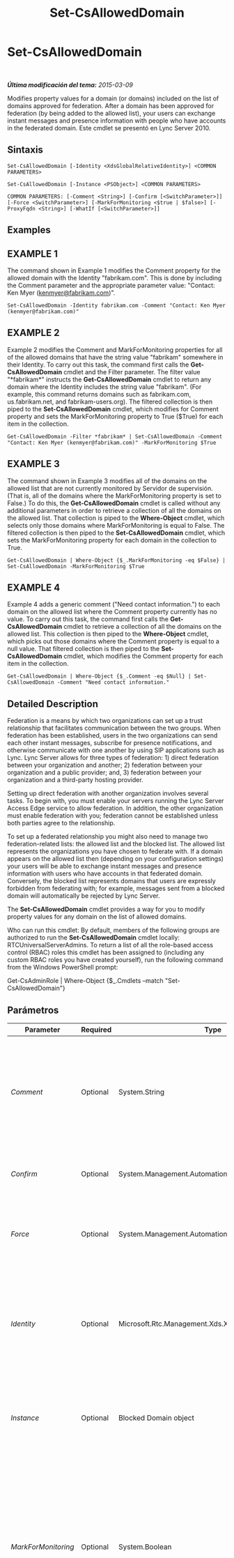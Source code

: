 ﻿---
title: Set-CsAllowedDomain
TOCTitle: Set-CsAllowedDomain
ms:assetid: d5b25b66-2b11-40ef-9ea4-efcae0b610e6
ms:mtpsurl: https://technet.microsoft.com/es-es/library/Gg398931(v=OCS.15)
ms:contentKeyID: 48276807
ms.date: 01/07/2017
mtps_version: v=OCS.15
ms.translationtype: HT
---

# Set-CsAllowedDomain

 

_**Última modificación del tema:** 2015-03-09_

Modifies property values for a domain (or domains) included on the list of domains approved for federation. After a domain has been approved for federation (by being added to the allowed list), your users can exchange instant messages and presence information with people who have accounts in the federated domain. Este cmdlet se presentó en Lync Server 2010.

## Sintaxis

    Set-CsAllowedDomain [-Identity <XdsGlobalRelativeIdentity>] <COMMON PARAMETERS>

    Set-CsAllowedDomain [-Instance <PSObject>] <COMMON PARAMETERS>

    COMMON PARAMETERS: [-Comment <String>] [-Confirm [<SwitchParameter>]] [-Force <SwitchParameter>] [-MarkForMonitoring <$true | $false>] [-ProxyFqdn <String>] [-WhatIf [<SwitchParameter>]]

## Examples

## EXAMPLE 1

The command shown in Example 1 modifies the Comment property for the allowed domain with the Identity "fabrikam.com". This is done by including the Comment parameter and the appropriate parameter value: "Contact: Ken Myer (kenmyer@fabrikam.com)".

    Set-CsAllowedDomain -Identity fabrikam.com -Comment "Contact: Ken Myer (kenmyer@fabrikam.com)"

## EXAMPLE 2

Example 2 modifies the Comment and MarkForMonitoring properties for all of the allowed domains that have the string value "fabrikam" somewhere in their Identity. To carry out this task, the command first calls the **Get-CsAllowedDomain** cmdlet and the Filter parameter. The filter value "\*fabrikam\*" instructs the **Get-CsAllowedDomain** cmdlet to return any domain where the Identity includes the string value "fabrikam". (For example, this command returns domains such as fabrikam.com, us.fabrikam.net, and fabrikam-users.org). The filtered collection is then piped to the **Set-CsAllowedDomain** cmdlet, which modifies for Comment property and sets the MarkForMonitoring property to True ($True) for each item in the collection.

    Get-CsAllowedDomain -Filter *fabrikam* | Set-CsAllowedDomain -Comment "Contact: Ken Myer (kenmyer@fabrikam.com)" -MarkForMonitoring $True

## EXAMPLE 3

The command shown in Example 3 modifies all of the domains on the allowed list that are not currently monitored by Servidor de supervisión. (That is, all of the domains where the MarkForMonitoring property is set to False.) To do this, the **Get-CsAllowedDomain** cmdlet is called without any additional parameters in order to retrieve a collection of all the domains on the allowed list. That collection is piped to the **Where-Object** cmdlet, which selects only those domains where MarkForMonitoring is equal to False. The filtered collection is then piped to the **Set-CsAllowedDomain** cmdlet, which sets the MarkForMonitoring property for each domain in the collection to True.

    Get-CsAllowedDomain | Where-Object {$_.MarkForMonitoring -eq $False} | Set-CsAllowedDomain -MarkForMonitoring $True

## EXAMPLE 4

Example 4 adds a generic comment ("Need contact information.") to each domain on the allowed list where the Comment property currently has no value. To carry out this task, the command first calls the **Get-CsAllowedDomain** cmdlet to retrieve a collection of all the domains on the allowed list. This collection is then piped to the **Where-Object** cmdlet, which picks out those domains where the Comment property is equal to a null value. That filtered collection is then piped to the **Set-CsAllowedDomain** cmdlet, which modifies the Comment property for each item in the collection.

    Get-CsAllowedDomain | Where-Object {$_.Comment -eq $Null} | Set-CsAllowedDomain -Comment "Need contact information."

## Detailed Description

Federation is a means by which two organizations can set up a trust relationship that facilitates communication between the two groups. When federation has been established, users in the two organizations can send each other instant messages, subscribe for presence notifications, and otherwise communicate with one another by using SIP applications such as Lync. Lync Server allows for three types of federation: 1) direct federation between your organization and another; 2) federation between your organization and a public provider; and, 3) federation between your organization and a third-party hosting provider.

Setting up direct federation with another organization involves several tasks. To begin with, you must enable your servers running the Lync Server Access Edge service to allow federation. In addition, the other organization must enable federation with you; federation cannot be established unless both parties agree to the relationship.

To set up a federated relationship you might also need to manage two federation-related lists: the allowed list and the blocked list. The allowed list represents the organizations you have chosen to federate with. If a domain appears on the allowed list then (depending on your configuration settings) your users will be able to exchange instant messages and presence information with users who have accounts in that federated domain. Conversely, the blocked list represents domains that users are expressly forbidden from federating with; for example, messages sent from a blocked domain will automatically be rejected by Lync Server.

The **Set-CsAllowedDomain** cmdlet provides a way for you to modify property values for any domain on the list of allowed domains.

Who can run this cmdlet: By default, members of the following groups are authorized to run the **Set-CsAllowedDomain** cmdlet locally: RTCUniversalServerAdmins. To return a list of all the role-based access control (RBAC) roles this cmdlet has been assigned to (including any custom RBAC roles you have created yourself), run the following command from the Windows PowerShell prompt:

Get-CsAdminRole | Where-Object {$\_.Cmdlets –match "Set-CsAllowedDomain"}

## Parámetros


<table>
<colgroup>
<col style="width: 25%" />
<col style="width: 25%" />
<col style="width: 25%" />
<col style="width: 25%" />
</colgroup>
<thead>
<tr class="header">
<th>Parameter</th>
<th>Required</th>
<th>Type</th>
<th>Description</th>
</tr>
</thead>
<tbody>
<tr class="odd">
<td><p><em>Comment</em></p></td>
<td><p>Optional</p></td>
<td><p>System.String</p></td>
<td><p>Optional string value that provides additional information about the domain being modified. For example, you might add a Comment that provides contact information for the federated domain.</p></td>
</tr>
<tr class="even">
<td><p><em>Confirm</em></p></td>
<td><p>Optional</p></td>
<td><p>System.Management.Automation.SwitchParameter</p></td>
<td><p>Se le pedirá confirmación antes de ejecutar el comando.</p></td>
</tr>
<tr class="odd">
<td><p><em>Force</em></p></td>
<td><p>Optional</p></td>
<td><p>System.Management.Automation.SwitchParameter</p></td>
<td><p>Suppresses the display of any non-fatal error message that might occur when running the command.</p></td>
</tr>
<tr class="even">
<td><p><em>Identity</em></p></td>
<td><p>Optional</p></td>
<td><p>Microsoft.Rtc.Management.Xds.XdsGlobalRelativeIdentity</p></td>
<td><p>Fully qualified domain name (FQDN) of the allowed domain for which the property values are being modified. For example:</p>
<p>-Identity fabrikam.com</p></td>
</tr>
<tr class="odd">
<td><p><em>Instance</em></p></td>
<td><p>Optional</p></td>
<td><p>Blocked Domain object</p></td>
<td><p>Permite transmitir una referencia a un objeto en el cmdlet en lugar de establecer valores de parámetro independientes.</p></td>
</tr>
<tr class="even">
<td><p><em>MarkForMonitoring</em></p></td>
<td><p>Optional</p></td>
<td><p>System.Boolean</p></td>
<td><p>Indicates whether the federation connection between your domain and the remote domain will be monitored by Servidor de supervisión. By default, MarkForMonitoring is set to False, meaning that the connection will not be monitored.</p>
<p>This property will be ignored if you have not deployed Servidor de supervisión.</p></td>
</tr>
<tr class="odd">
<td><p><em>ProxyFqdn</em></p></td>
<td><p>Optional</p></td>
<td><p>System.String</p></td>
<td><p>Fully qualified domain name (for example, proxy-server.fabrikam.com) of the SIP proxy server deployed in the domain being added to the allowed list. This property is optional: if it is not specified then DNS SRV discovery procedures will be used to determine the location of the SIP proxy server.</p></td>
</tr>
<tr class="even">
<td><p><em>WhatIf</em></p></td>
<td><p>Optional</p></td>
<td><p>System.Management.Automation.SwitchParameter</p></td>
<td><p>Describe qué sucedería si se ejecutara el comando sin ejecutarlo realmente.</p></td>
</tr>
</tbody>
</table>


## Input Types

Microsoft.Rtc.Management.WritableConfig.Settings.Edge.AllowedDomain object. The **Set-CsAllowedDomain** cmdlet accepts pipelined instances of the allowed domain object.

## Return Types

The **Set-CsAllowedDomain** cmdlet does not return a value or object. Instead, the cmdlet configures instances of the Microsoft.Rtc.Management.WritableConfig.Settings.Edge.AllowedDomain object.

## Vea también

#### Otros recursos

[Get-CsAllowedDomain](get-csalloweddomain.md)  
[New-CsAllowedDomain](new-csalloweddomain.md)  
[Remove-CsAllowedDomain](remove-csalloweddomain.md)  
[Set-CsAccessEdgeConfiguration](set-csaccessedgeconfiguration.md)

